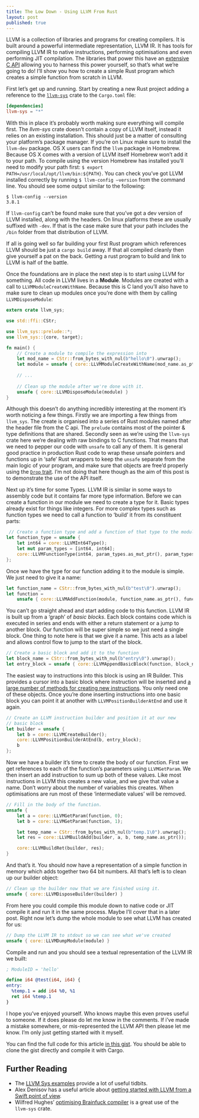 ```yaml
---
title: The Low Down - Using LLVM From Rust
layout: post
published: true
---
```


LLVM is a collection of libraries and programs for creating compilers. It is built around a powerful intermediate representation, LLVM IR. It has tools for compiling LLVM IR to native instructions, performing optimisations and even performing JIT compilation. The libraries that power this have an [extensive C API][llvm_c] allowing you to harness this power yourself, so that’s what we’re going to do! I’ll show you how to create a simple Rust program which creates a simple function from scratch in LLVM.

First let’s get up and running. Start by creating a new Rust project adding a reference to the [`llvm-sys`][llvm_sys] crate to the `Cargo.toml` file:

```toml
[dependencies]
llvm-sys = "*"
```

With this in place it’s probably worth making sure everything will compile first. The _llvm-sys_ crate doesn’t contain a copy of LLVM itself, instead it relies on an existing installation. This should just be a matter of consulting your platform’s package manager. If you’re on Linux make sure to install the `llvm-dev` package. OS X users can find the `llvm` package in Homebrew. Because OS X comes with a version of LLVM itself Homebrew won’t add it to your path. To compile using the version Homebrew has installed you’ll need to modify your path first: `$ export PATH=/usr/local/opt/llvm/bin:${PATH}`. You can check you’ve got LLVM installed correctly by running `$ llvm-config —version` from the command line. You should see some output similar to the following:

    $ llvm-config --version
    3.8.1

If `llvm-config` can’t be found make sure that you’ve got a dev version of LLVM installed, along with the headers. On linux platforms these are usually suffixed with `-dev`. If that is the case make sure that your path includes the `/bin` folder from that distribution of LLVM.

If all is going well so far building your first Rust program which references LLVM should be just a `cargo build` away. If that all compiled cleanly then give yourself a pat on the back. Getting a rust program to build and link to LLVM is half of the battle.

Once the foundations are in place the next step is to start _using_ LLVM for something. All code in LLVM lives in a **Module**. Modules are created with a call to `LLVMModuleCreateWithName`. Because this is C land you’ll also have to make sure to clean up modules once you’re done with them by calling `LLVMDisposeModule`:

```rust
extern crate llvm_sys;

use std::ffi::CStr;

use llvm_sys::prelude::*;
use llvm_sys::{core, target};

fn main() {
    // Create a module to compile the expression into
    let mod_name = CStr::from_bytes_with_nul(b"hello\0").unwrap();
    let module = unsafe { core::LLVMModuleCreateWithName(mod_name.as_ptr()) };
    
    // ...
    
    // Clean up the module after we're done with it.
    unsafe { core::LLVMDisposeModule(module) }
}
```

Although this doesn’t do anything incredibly interesting at the moment it’s worth noticing a few things. Firstly we are importing a few things from `llvm_sys`. The create is organised into a series of Rust modules named after the header file from the C api. The `prelude` contains most of the pointer & type definitions that are shared. Secondly seen as we’re using the `llvm-sys` crate here we’re dealing with raw bindings to C functions. That means that we need to pepper our code with `unsafe` to call any of them. It is general good practice in production Rust code to wrap these unsafe pointers and functions up in ‘safe’ Rust wrappers to keep the `unsafe` separate from the main logic of your program, and make sure that objects are free’d properly using the [`Drop` trait][std_drop]. I’m not doing that here though as the aim of this post is to demonstrate the use of the API itself.

Next up it’s time for some Types. LLVM IR is similar in some ways to assembly code but it contains far more type information. Before we can create a function in our module we need to create a type for it. Basic types already exist for things like integers. For more complex types such as function types we need to call a function to ‘build’ it from its constituent parts:

```rust
 // Create a function type and add a function of that type to the module
let function_type = unsafe {
    let int64 = core::LLVMInt64Type();
    let mut param_types = [int64, int64];
    core::LLVMFunctionType(int64, param_types.as_mut_ptr(), param_types.len() as u32, 0)
};
```

Once we have the type for our function adding it to the module is simple. We just need to give it a name:

```rust
let function_name = CStr::from_bytes_with_nul(b"test\0").unwrap();
let function =
    unsafe { core::LLVMAddFunction(module, function_name.as_ptr(), function_type) };
```

You can’t go straight ahead and start adding code to this function. LLVM IR is built up from a ‘graph’ of _basic blocks_. Each block contains code which is executed in series and ends with either a return statement or a jump to another block. Our function will be super simple so we just need a single block. One thing to note here is that we give it a name. This acts as a label and allows control flow to jump to the start of the block.

```rust
// Create a basic block and add it to the function
let block_name = CStr::from_bytes_with_nul(b"entry\0").unwrap();
let entry_block = unsafe { core::LLVMAppendBasicBlock(function, block_name.as_ptr()) };
```

The easiest way to instructions into this block is using an IR Builder. This provides a cursor into a basic block where instruction will be inserted and [a large number of methods for creating new instructions][ir_builder]. You only need one of these objects. Once you’re done inserting instructions into one basic block you can point it at another with `LLVMPositionBuilderAtEnd` and use it again.

```rust
// Create an LLVM instruction builder and position it at our new
// basic block
let builder = unsafe { 
    let b = core::LLVMCreateBuilder();
    core::LLVMPositionBuilderAtEnd(b, entry_block);
    b
};
```

Now we have a builder it’s time to create the body of our function. First we get references to each of the function’s parameters using `LLVMGetParam`. We then insert an add instruction to sum up both of these values. Like most instructions in LLVM this creates a new value, and we give that value a name. Don’t worry about the number of variables this creates. When optimisations are run most of these ‘intermediate values’ will be removed.

```rust
// Fill in the body of the function.
unsafe {
    let a = core::LLVMGetParam(function, 0);
    let b = core::LLVMGetParam(function, 1);

    let temp_name = CStr::from_bytes_with_nul(b"temp.1\0").unwrap();
    let res = core::LLVMBuildAdd(builder, a, b, temp_name.as_ptr());

    core::LLVMBuildRet(builder, res);
}
```

And that’s it. You should now have a representation of a simple function in memory which adds together two 64 bit numbers. All that’s left is to clean up our builder object:

```rust
// Clean up the builder now that we are finished using it.
unsafe { core::LLVMDisposeBuilder(builder) }
```

From here you could compile this module down to native code or JIT compile it and run it in the same process. Maybe I’ll cover that in a later post. Right now let’s dump the whole module to see what LLVM has created for us:

```rust
// Dump the LLVM IR to stdout so we can see what we've created
unsafe { core::LLVMDumpModule(module) }
```

Compile and run and you should see a textual representation of the LLVM IR we built:

```llvm
; ModuleID = 'hello'

define i64 @test(i64, i64) {
entry:
  %temp.1 = add i64 %0, %1
  ret i64 %temp.1
}
```

I hope you’ve enjoyed yourself. Who knows maybe this even proves useful to someone. If it does please do let me know in the comments. If i’ve made a mistake somewhere, or mis-represented the LLVM API then please let me know. I’m only just getting started with it myself.

You can find the full code for this article [in this gist][gist]. You should be able to clone the gist directly and compile it with Cargo.

## Further Reading

 * The [LLVM Sys examples][llvm_sys_examples] provide a lot of useful tidbits.
 * Alex Denisov has a useful article about [getting started with LLVM from a Swift point of view][swift_llvm].
 * Wilfred Hughes’ [optimising Brainfuck compiler][bfc] is a great use of the `llvm-sys` crate.

[gist]: https://gist.github.com/iwillspeak/1fed07333f7187c25735e90d73b82468#file-main-rs
[swift_llvm]: http://lowlevelbits.org/how-to-use-llvm-api-with-swift/
[llvm_sys]: https://docs.rs/crate/llvm-sys/0.4.0	
[llvm_c]: http://llvm.org/docs/doxygen/html/group__LLVMC.html
[llvm_sys_examples]: https://bitbucket.org/tari/llvm-sys.rs/src/default/examples/	
[ir_builder]: http://llvm.org/docs/doxygen/html/group__LLVMCCoreInstructionBuilder.html
[bfc]: https://github.com/Wilfred/bfc
[std_drop]: https://doc.rust-lang.org/std/ops/trait.Drop.html